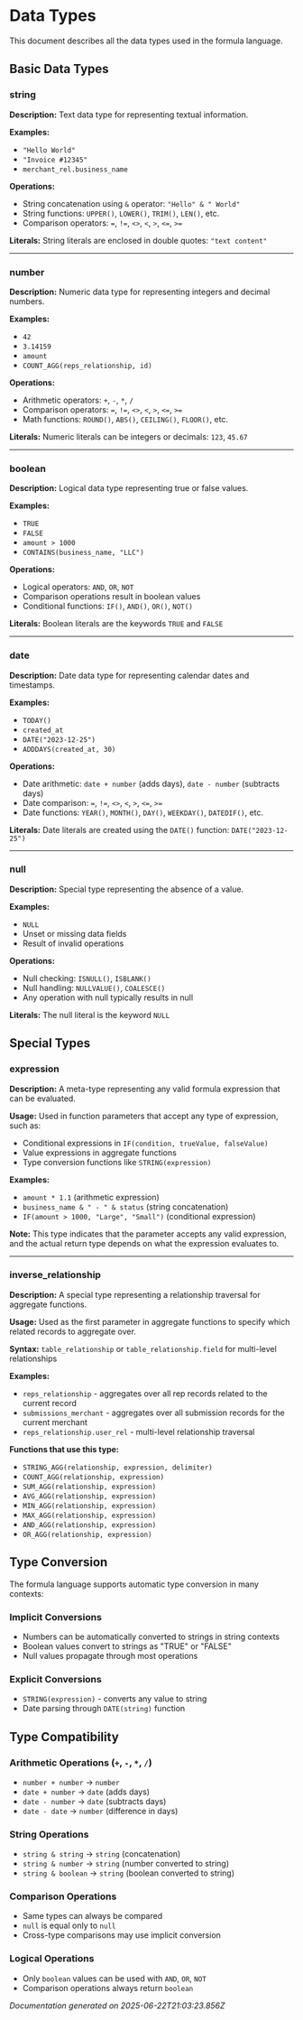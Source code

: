 # Data Types

This document describes all the data types used in the formula language.

## Basic Data Types

### string

**Description:** Text data type for representing textual information.

**Examples:**
- `"Hello World"`
- `"Invoice #12345"`
- `merchant_rel.business_name`

**Operations:**
- String concatenation using `&` operator: `"Hello" & " World"`
- String functions: `UPPER()`, `LOWER()`, `TRIM()`, `LEN()`, etc.
- Comparison operators: `=`, `!=`, `<>`, `<`, `>`, `<=`, `>=`

**Literals:**
String literals are enclosed in double quotes: `"text content"`

---

### number

**Description:** Numeric data type for representing integers and decimal numbers.

**Examples:**
- `42`
- `3.14159`
- `amount`
- `COUNT_AGG(reps_relationship, id)`

**Operations:**
- Arithmetic operators: `+`, `-`, `*`, `/`
- Comparison operators: `=`, `!=`, `<>`, `<`, `>`, `<=`, `>=`
- Math functions: `ROUND()`, `ABS()`, `CEILING()`, `FLOOR()`, etc.

**Literals:**
Numeric literals can be integers or decimals: `123`, `45.67`

---

### boolean

**Description:** Logical data type representing true or false values.

**Examples:**
- `TRUE`
- `FALSE`
- `amount > 1000`
- `CONTAINS(business_name, "LLC")`

**Operations:**
- Logical operators: `AND`, `OR`, `NOT`
- Comparison operations result in boolean values
- Conditional functions: `IF()`, `AND()`, `OR()`, `NOT()`

**Literals:**
Boolean literals are the keywords `TRUE` and `FALSE`

---

### date

**Description:** Date data type for representing calendar dates and timestamps.

**Examples:**
- `TODAY()`
- `created_at`
- `DATE("2023-12-25")`
- `ADDDAYS(created_at, 30)`

**Operations:**
- Date arithmetic: `date + number` (adds days), `date - number` (subtracts days)
- Date comparison: `=`, `!=`, `<>`, `<`, `>`, `<=`, `>=`
- Date functions: `YEAR()`, `MONTH()`, `DAY()`, `WEEKDAY()`, `DATEDIF()`, etc.

**Literals:**
Date literals are created using the `DATE()` function: `DATE("2023-12-25")`

---

### null

**Description:** Special type representing the absence of a value.

**Examples:**
- `NULL`
- Unset or missing data fields
- Result of invalid operations

**Operations:**
- Null checking: `ISNULL()`, `ISBLANK()`
- Null handling: `NULLVALUE()`, `COALESCE()`
- Any operation with null typically results in null

**Literals:**
The null literal is the keyword `NULL`

## Special Types

### expression

**Description:** A meta-type representing any valid formula expression that can be evaluated.

**Usage:** Used in function parameters that accept any type of expression, such as:
- Conditional expressions in `IF(condition, trueValue, falseValue)`
- Value expressions in aggregate functions
- Type conversion functions like `STRING(expression)`

**Examples:**
- `amount * 1.1` (arithmetic expression)
- `business_name & " - " & status` (string concatenation)
- `IF(amount > 1000, "Large", "Small")` (conditional expression)

**Note:** This type indicates that the parameter accepts any valid expression, and the actual return type depends on what the expression evaluates to.

---

### inverse_relationship

**Description:** A special type representing a relationship traversal for aggregate functions.

**Usage:** Used as the first parameter in aggregate functions to specify which related records to aggregate over.

**Syntax:** `table_relationship` or `table_relationship.field` for multi-level relationships

**Examples:**
- `reps_relationship` - aggregates over all rep records related to the current record
- `submissions_merchant` - aggregates over all submission records for the current merchant
- `reps_relationship.user_rel` - multi-level relationship traversal

**Functions that use this type:**
- `STRING_AGG(relationship, expression, delimiter)`
- `COUNT_AGG(relationship, expression)`
- `SUM_AGG(relationship, expression)`
- `AVG_AGG(relationship, expression)`
- `MIN_AGG(relationship, expression)`
- `MAX_AGG(relationship, expression)`
- `AND_AGG(relationship, expression)`
- `OR_AGG(relationship, expression)`

## Type Conversion

The formula language supports automatic type conversion in many contexts:

### Implicit Conversions
- Numbers can be automatically converted to strings in string contexts
- Boolean values convert to strings as "TRUE" or "FALSE"
- Null values propagate through most operations

### Explicit Conversions
- `STRING(expression)` - converts any value to string
- Date parsing through `DATE(string)` function

## Type Compatibility

### Arithmetic Operations (`+`, `-`, `*`, `/`)
- `number + number` → `number`
- `date + number` → `date` (adds days)
- `date - number` → `date` (subtracts days)
- `date - date` → `number` (difference in days)

### String Operations
- `string & string` → `string` (concatenation)
- `string & number` → `string` (number converted to string)
- `string & boolean` → `string` (boolean converted to string)

### Comparison Operations
- Same types can always be compared
- `null` is equal only to `null`
- Cross-type comparisons may use implicit conversion

### Logical Operations
- Only `boolean` values can be used with `AND`, `OR`, `NOT`
- Comparison operations always return `boolean`

*Documentation generated on 2025-06-22T21:03:23.856Z*
